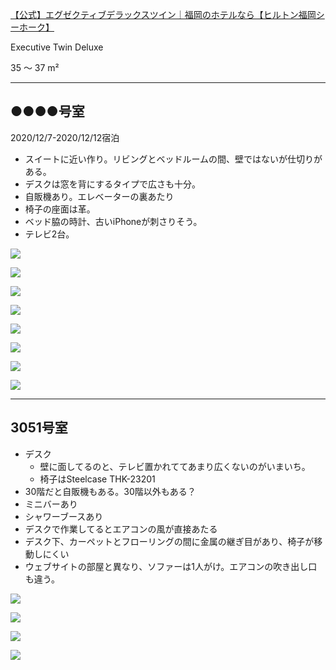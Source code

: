 
[【公式】エグゼクティブデラックスツイン｜福岡のホテルなら【ヒルトン福岡シーホーク】](https://fukuokaseahawk.hiltonjapan.co.jp/rooms/executive_twin_deluxe)

Executive Twin Deluxe

35 ～ 37 m²

---

## ●●●●号室

2020/12/7-2020/12/12宿泊

-   スイートに近い作り。リビングとベッドルームの間、壁ではないが仕切りがある。
-   デスクは窓を背にするタイプで広さも十分。
-   自販機あり。エレベーターの裏あたり
-   椅子の座面は革。
-   ベッド脇の時計、古いiPhoneが刺さりそう。
-   テレビ2台。

![](../../../../images/2025/08/5D91E8BF-9BA8-4F9A-817C-C522F5B196D6.jpeg)

![](../../../../images/2025/08/6CE2E7A6-AB13-4A1B-AF20-B9845A1C947D.jpeg)

![](../../../../images/2025/08/8309D7FF-3B4E-4EA5-9F84-52BE4CE13E84.jpeg)

![](../../../../images/2025/08/AC029DB2-47BA-433B-B756-F20833079835.jpeg)

![](../../../../images/2025/08/B7B69749-E825-4767-AE6B-DA73EB81B4FB.jpeg)

![](../../../../images/2025/08/B307FEDE-3FEA-4C66-82A1-A57D849D6236.jpeg)

![](../../../../images/2025/08/E5BC6845-155C-4291-BF87-35C022C0BC43.jpeg)

![](../../../../images/2025/08/F2AF90B1-274C-41C3-9725-B4AFD3C7FB47.jpeg)

---

## 3051号室

-   デスク
    -   壁に面してるのと、テレビ置かれててあまり広くないのがいまいち。
    -   椅子はSteelcase THK-23201
-   30階だと自販機もある。30階以外もある？
-   ミニバーあり
-   シャワーブースあり
-   デスクで作業してるとエアコンの風が直接あたる
-   デスク下、カーペットとフローリングの間に金属の継ぎ目があり、椅子が移動しにくい
-   ウェブサイトの部屋と異なり、ソファーは1人がけ。エアコンの吹き出し口も違う。

![](../../../../images/2025/08/3B43D01F-A815-412F-BB32-08AE7B3703DB.jpeg)

![](../../../../images/2025/08/6DBCB1D6-20B3-488A-AF9C-CC50E681E202.jpeg)

![](../../../../images/2025/08/7450F844-B745-41A6-82BD-101EA1AF6176.jpeg)

![](../../../../images/2025/08/D3B63DF3-B8DC-4919-8A1C-AB8B22702848.jpeg)